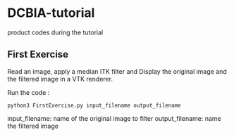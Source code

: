 # DCBIA-tutorial
product codes during the tutorial 

## First Exercise
Read an image, apply a median ITK filter and Display the original image and the filtered image in a VTK renderer.

Run the code :

`python3 FirstExercise.py input_filename output_filename`

input_filename: name of the original image to filter
output_filename: name the filtered image 
